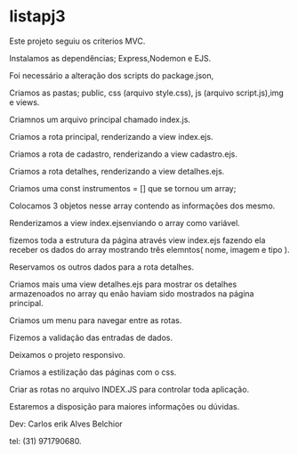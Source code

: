 # listapj3
Este projeto seguiu os criterios MVC.

Instalamos as dependências; Express,Nodemon e EJS.

Foi necessário a alteração dos scripts do package.json, 

Criamos as pastas; public, css (arquivo style.css), js (arquivo script.js),img e views.

Criamnos um arquivo principal chamado index.js.

Criamos a rota principal, renderizando a view index.ejs.

Criamos a rota de cadastro, renderizando a view cadastro.ejs.

Criamos a rota detalhes, renderizando a view detalhes.ejs.

Criamos uma const instrumentos = [] que se tornou um array;

Colocamos 3 objetos nesse array contendo as informações dos mesmo.

Renderizamos a view index.ejsenviando o array como variável.

fizemos toda a estrutura da página através view index.ejs fazendo ela receber os dados do array mostrando três elemntos( nome, imagem e tipo ). 

Reservamos os outros dados para a rota detalhes.

Criamos mais uma view detalhes.ejs para mostrar os detalhes armazenoados no array qu enão haviam sido mostrados na página principal.


Criamos um menu para navegar entre as rotas.


Fizemos a validação das entradas de dados.


Deixamos o projeto responsivo.

Criamos a estilização das páginas com o css. 


Criar as rotas no arquivo INDEX.JS para controlar toda aplicação. 


Estaremos a disposição para maiores informações ou dúvidas.

Dev: Carlos erik Alves Belchior

tel: (31) 971790680.